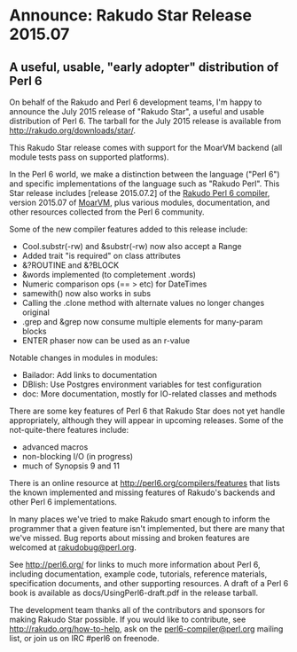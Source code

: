 # Announce: Rakudo Star Release 2015.07

## A useful, usable, "early adopter" distribution of Perl 6

On behalf of the Rakudo and Perl 6 development teams, I'm happy to
announce the July 2015 release of "Rakudo Star", a useful and usable
distribution of Perl 6. The tarball for the July 2015 release is
available from <http://rakudo.org/downloads/star/>.

This Rakudo Star release comes with support for the MoarVM
backend (all module tests pass on supported platforms).

In the Perl 6 world, we make a distinction between the language
("Perl 6") and specific implementations of the language such as
"Rakudo Perl". This Star release includes [release 2015.07.2] of the
[Rakudo Perl 6 compiler], version 2015.07 of [MoarVM], plus various
modules, documentation, and other resources collected from the
Perl 6 community.

[release 2015.07]:
    https://github.com/rakudo/rakudo/blob/nom/docs/announce/2015.07.md
[Rakudo Perl 6 compiler]: http://github.com/rakudo/rakudo
[MoarVM]: http://moarvm.org/

Some of the new compiler features added to this release include:

* Cool.substr(-rw) and &substr(-rw) now also accept a Range
* Added trait "is required" on class attributes
* &?ROUTINE and &?BLOCK
* &words implemented (to completement .words)
* Numeric comparison ops (== > etc) for DateTimes
* samewith() now also works in subs
* Calling the .clone method with alternate values no longer changes original
* .grep and &grep now consume multiple elements for many-param blocks
* ENTER phaser now can be used as an r-value

Notable changes in modules in modules:

* Bailador: Add links to documentation
* DBIish: Use Postgres environment variables for test configuration
* doc: More documentation, mostly for IO-related classes and methods

There are some key features of Perl 6 that Rakudo Star does not yet
handle appropriately, although they will appear in upcoming releases.
Some of the not-quite-there features include:

  * advanced macros
  * non-blocking I/O (in progress)
  * much of Synopsis 9 and 11

There is an online resource at <http://perl6.org/compilers/features>
that lists the known implemented and missing features of Rakudo's
backends and other Perl 6 implementations.

In many places we've tried to make Rakudo smart enough to inform the
programmer that a given feature isn't implemented, but there are many
that we've missed. Bug reports about missing and broken features are
welcomed at <rakudobug@perl.org>.

See <http://perl6.org/> for links to much more information about
Perl 6, including documentation, example code, tutorials, reference
materials, specification documents, and other supporting resources. A
draft of a Perl 6 book is available as docs/UsingPerl6-draft.pdf in
the release tarball.

The development team thanks all of the contributors and sponsors for
making Rakudo Star possible. If you would like to contribute, see
<http://rakudo.org/how-to-help>, ask on the <perl6-compiler@perl.org>
mailing list, or join us on IRC \#perl6 on freenode.
